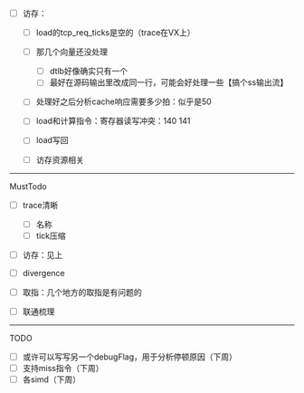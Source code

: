 * [ ] 访存：

  * [ ] load的tcp_req_ticks是空的（trace在VX上）
  * [ ] 那几个向量还没处理

    * [ ] dtlb好像确实只有一个
    * [ ] 最好在源码输出里改成同一行，可能会好处理一些【搞个ss输出流】
  * [ ] 处理好之后分析cache响应需要多少拍：似乎是50
  * [ ] load和计算指令：寄存器读写冲突：140 141
  * [ ] load写回
  * [ ] 访存资源相关

---

MustTodo

* [ ] trace清晰

  * [ ] 名称
  * [ ] tick压缩
* [ ] 访存：见上
* [ ] divergence
* [ ] 取指：几个地方的取指是有问题的
* [ ] 联通梳理

---

TODO

* [ ] 或许可以写写另一个debugFlag，用于分析停顿原因（下周）
* [ ] 支持miss指令（下周）
* [ ] 各simd（下周）
